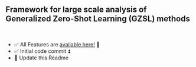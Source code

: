 ## Framework for large scale analysis of Generalized Zero-Shot Learning (GZSL) methods

<br/>

- :white_check_mark: All Features are [available here!](https://drive.google.com/drive/folders/14NQE2px2GPh6aucMk6aPfuiikdiSGduI?usp=sharing) 🍰
- :white_check_mark: Initial code commit :arrow_double_up:
- :black_square_button: Update this Readme
